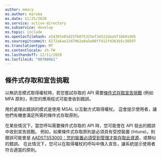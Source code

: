 ```yaml
---
author: mmacy
ms.author: marsma
ms.date: 11/25/2020
ms.service: active-directory
ms.subservice: develop
ms.topic: include
ms.openlocfilehash: e54301e01d25fb075325ef34522daa5f1b691dd5
ms.sourcegitcommit: 6172a6ae13d7062a0a5e00ff411fd363b5c38597
ms.translationtype: MT
ms.contentlocale: zh-TW
ms.lasthandoff: 12/11/2020
ms.locfileid: "98760661"
---
```

## <a name="conditional-access-and-claims-challenges"></a>條件式存取和宣告挑戰

以無訊息模式取得權杖時，若您嘗試存取的 API 需要[條件式存取宣告挑戰](../articles/active-directory/develop/v2-conditional-access-dev-guide.md) (例如 MFA 原則)，則您的應用程式可能會收到錯誤。

用於處理此錯誤的模式是使用 MSAL 以互動方式取得權杖。 這會提示使用者，讓他們有機會滿足所需的條件式存取原則。

在某些情況下，當您呼叫需要條件式存取的 API 時，您可能會在 API 發出的錯誤中收到宣告挑戰。 例如，如果條件式存取原則是必須具有受控裝置 (Intune)，則錯誤可能會是 [AADSTS53000：您的裝置必須受到管理才能存取此資源](../articles/active-directory/develop/reference-aadsts-error-codes.md)，或類似的錯誤。 在此情況下，您可以在取得權杖的呼叫中傳入宣告，讓系統提示使用者符合適當的原則。
